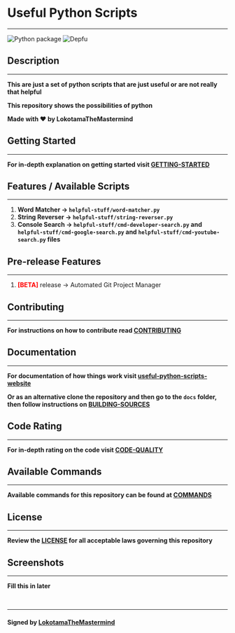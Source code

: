 # Useful Python Scripts
___
![Python package](https://github.com/LokotamaTheMastermind/useful-python-scripts/workflows/Python%20package/badge.svg?branch=master) ![Depfu](https://img.shields.io/depfu/LokotamaTheMastermind/useful-python-scripts)

## Description
___
**This are just a set of python scripts that are just useful or are not really that helpful**

**This repository shows the possibilities of python**

**Made with ♥ by LokotamaTheMastermind**

## Getting Started
___
**For in-depth explanation on getting started visit [GETTING-STARTED](GETTING_STARTED.md)**

## Features / Available Scripts
___
1. **Word Matcher -> `helpful-stuff/word-matcher.py`**
2. **String Reverser -> `helpful-stuff/string-reverser.py`**
3. **Console Search -> `helpful-stuff/cmd-developer-search.py` and `helpful-stuff/cmd-google-search.py` and `helpful-stuff/cmd-youtube-search.py` files**

## Pre-release Features
___
1. <div><span style="color: red; font-weight: bolder;">[BETA]</span> <span>release -> Automated Git Project Manager</span></div>

## Contributing
___
**For instructions on how to contribute read [CONTRIBUTING](CONTRIBUTING.md)**

## Documentation
___
**For documentation of how things work visit [useful-python-scripts-website](lokotamathemastermind.github.io/useful-python-scripts)**

**Or as an alternative clone the repository and then go to the `docs` folder, then follow instructions on [BUILDING-SOURCES](BUILDING_SOURCES.md)**

## Code Rating
___
**For in-depth rating on the code visit [CODE-QUALITY](CODE_QUALITY.md)**

## Available Commands
___
**Available commands for this repository can be found at [COMMANDS](COMMANDS.md)**

## License
___
**Review the [LICENSE](LICENSE) for all acceptable laws governing this repository**

## Screenshots
___
**Fill this in later**

<br>

___

#### Signed by [LokotamaTheMastermind](www.github.com/LokotamaTheMastermind?tab=repositories)
